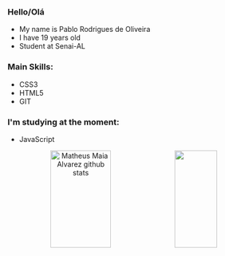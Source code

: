 ### Hello/Olá

- My name is Pablo Rodrigues de Oliveira
- I have 19 years old
- Student at Senai-AL

### Main Skills:
- CSS3
- HTML5
- GIT

### I'm studying at the moment:
- JavaScript

<div align="center">  
  <img width="49%" height="195px" src="https://github-readme-stats.vercel.app/api?username=PabloR18&show_icons=true&count_private=true&hide_border=true&title_color=00bfbf&icon_color=00bfbf&text_color=c9d1d9&bg_color=0d1117" alt="Matheus Maia Alvarez github stats" /> 
  <img width="41%" height="195px" src="https://github-readme-stats.vercel.app/api/top-langs/?username=PabloR18&layout=compact&hide_border=true&title_color=00bfbf&text_color=00bfbf&bg_color=0d1117" />
</div>
